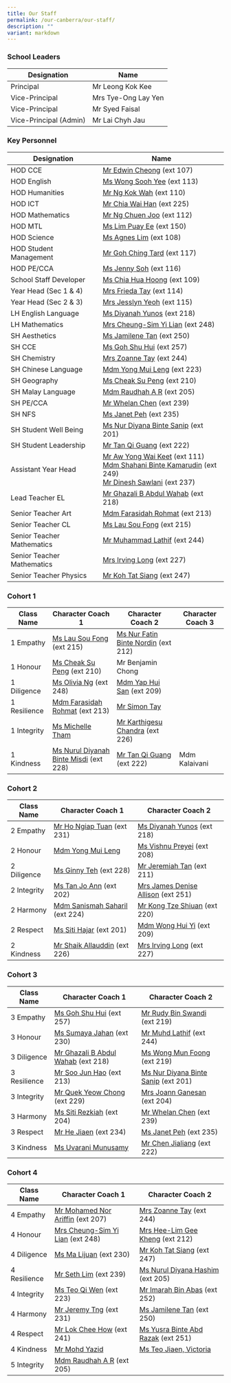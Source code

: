 ```yaml
---
title: Our Staff
permalink: /our-canberra/our-staff/
description: ""
variant: markdown
---
```

### School Leaders

| Designation | Name |
| -------- | -------- |
|Principal|Mr Leong Kok Kee|
|Vice-Principal|Mrs Tye-Ong Lay Yen|
|Vice-Principal|Mr Syed Faisal|
|Vice-Principal (Admin)|Mr Lai Chyh Jau|

### Key Personnel

| Designation | Name |
| -------- | -------- |
|HOD CCE|[Mr Edwin Cheong](mailto:cheong_wai_tung_edwin@schools.gov.sg) (ext 107)|
|HOD English|[Ms Wong Sooh Yee](mailto:wong_sooh_yee@schools.gov.sg) (ext 113)|
|HOD Humanities|[Mr Ng Kok Wah](mailto:ng_kok_wah_a@schools.gov.sg) (ext 110)|
|HOD ICT|[Mr Chia Wai Han](mailto:chia_wai_han@schools.gov.sg) (ext 225)|
|HOD Mathematics|[Mr Ng Chuen Joo](mailto:ng_chuen_joo@schools.gov.sg) (ext 112)|
|HOD MTL|[Ms Lim Puay Ee](mailto:lim_puay_ee@schools.gov.sg) (ext 150)|
|HOD Science|[Ms Agnes Lim](mailto:lim_hui_lin_agnes@schools.gov.sg) (ext 108)|
|HOD Student Management|[Mr Goh Ching Tard](mailto:goh_ching_tard@schools.gov.sg) (ext 117)|
|HOD PE/CCA|[Ms Jenny Soh](mailto:jenny_soh@schools.gov.sg) (ext 116)|
|School Staff Developer|[Ms Chia Hua Hoong](mailto:chia_hua_hoong@schools.gov.sg) (ext 109)|
|Year Head (Sec 1 &amp; 4)|[Mrs Frieda Tay](mailto:leong_siew_yin_frieda@schools.gov.sg) (ext 114)|
|Year Head (Sec 2 &amp; 3)|[Mrs Jesslyn Yeoh](mailto:lee_see_hwee@schools.gov.sg) (ext 115)|
|LH English Language| [Ms Diyanah Yunos](mailto:diyanah_mohamad_yunos@schools.gov.sg) (ext 218)|
|LH Mathematics|[Mrs Cheung-Sim Yi Lian](mailto:sim_yi_lian@schools.gov.sg) (ext 248)|
|SH Aesthetics|[Ms Jamilene Tan](mailto:jamilene_tan_hui_peng@schools.gov.sg) (ext 250)|
|SH CCE|[Ms Goh Shu Hui](mailto:goh_shu_hui_b@schools.gov.sg) (ext 257)|
|SH Chemistry|[Mrs Zoanne Tay](mailto:sim_li_wen@schools.gov.sg) (ext 244)|
|SH Chinese Language|[Mdm Yong Mui Leng](mailto:yong_mui_leng@schools.gov.sg) (ext 223)|
|SH Geography|[Ms Cheak Su Peng](mailto:cheak_su_peng@schools.gov.sg) (ext 210)|
|SH Malay Language|[Mdm Raudhah A R](mailto:raudhah_abdul_rahim@schools.gov.sg) (ext 205)|
|SH PE/CCA|[Mr Whelan Chen](mailto:whelan_chen_jianming@schools.gov.sg) (ext 239)|
|SH NFS|[Ms Janet Peh](mailto:peh_chew_kher_janet@schools.gov.sg) (ext 235)|
|SH Student Well Being|[Ms Nur Diyana Binte Sanip](mailto:nur_diyana_mohamad_sanip@schools.gov.sg) (ext 201)|
|SH Student Leadership| [Mr Tan Qi Guang](mailto:tan_qi_guang@schools.gov.sg) (ext 222)|
|Assistant Year Head|[Mr Aw Yong Wai Keet](mailto:aw_yong_wai_keet@schools.gov.sg) (ext 111) <br>[Mdm Shahani Binte Kamarudin](mailto:shahani_kamarudin@schools.gov.sg) (ext 249)<br>[Mr Dinesh Sawlani](mailto:Dinesh_Chander@schools.gov.sg) (ext 237)|
|Lead Teacher EL|[Mr Ghazali B Abdul Wahab](mailto:Ghazali_B_Abdul_Wahab@schools.gov.sg) (ext 218)|
|Senior Teacher Art|[Mdm Farasidah Rohmat](mailto:farasidah_rohmat@schools.gov.sg) (ext 213)|
|Senior Teacher CL|[Ms Lau Sou Fong](mailto:lau_sou_fong@schools.gov.sg) (ext 215)|
|Senior Teacher Mathematics|[Mr Muhammad Lathif](mailto:muhamad_lathif_yunus@schools.gov.sg) (ext 244)|
|Senior Teacher Mathematics|[Mrs Irving Long](mailto:irving_quah@schools.gov.sg) (ext 227)|
|Senior Teacher Physics|[Mr Koh Tat Siang](mailto:koh_tat_siang@schools.gov.sg) (ext 247)|

### Cohort 1

| Class Name | Character Coach 1 | Character Coach 2 |Character Coach 3 |
| -------- | -------- | -------- | -------- |
| 1 Empathy    |[Ms Lau Sou Fong](mailto:lau_sou_fong@schools.gov.sg) (ext 215)| [Ms Nur Fatin Binte Nordin](mailto:nur_fatin_nordin@schools.gov.sg) (ext 212)| |
| 1 Honour     |[Ms Cheak Su Peng](mailto:cheak_su_peng@schools.gov.sg) (ext 210)| Mr Benjamin Chong| | 
| 1 Diligence     |[Ms Olivia Ng](mailto:ng_liting_olivia@schools.gov.sg) (ext 248)| [Mdm Yap Hui San](mailto:yap_hui_san@schools.gov.sg) (ext 209)|
| 1 Resilience     | [Mdm Farasidah Rohmat](mailto:farasidah_rohmat@schools.gov.sg) (ext 213)| [Mr Simon Tay](mailto:tay_seng_how@schools.gov.sg)|
| 1 Integrity    | [Ms Michelle Tham](mailto:tham_michelle@schools.gov.sg) | [Mr Karthigesu Chandra](mailto:karthigesu_chandra@schools.gov.sg) (ext 226)
| 1 Kindness     |  [Ms Nurul Diyanah Binte Misdi](mailto:nurul_diyanah_misdi@schools.gov.sg) (ext 228)|[Mr Tan Qi Guang](mailto:tan_qi_guang@schools.gov.sg) (ext 222) | Mdm Kalaivani|

### Cohort 2

| Class Name | Character Coach 1 | Character Coach 2 |
| -------- | -------- | -------- |
| 2 Empathy| [Mr Ho Ngiap Tuan](mailto:ho_ngiap_tuan@schools.gov.sg) (ext 231)| [Ms Diyanah Yunos](mailto:diyanah_mohamad_yunos@schools.gov.sg) (ext 218) |
| 2 Honour| [Mdm Yong Mui Leng](mailto:yong_mui_leng@schools.gov.sg) | [Ms Vishnu Preyei](mailto:vishnu_preyei@schools.gov.sg) (ext 208)|
| 2 Diligence|[Ms Ginny Teh](mailto:teh_hooi_ching@schools.gov.sg) (ext 228)| [Mr Jeremiah Tan](mailto:jeremiah_tan_teck_xuan@schools.gov.sg) (ext 211)|
| 2 Integrity | [Ms Tan Jo Ann](mailto:tan_jo_ann@schools.gov.sg) (ext 202)| [Mrs James Denise Allison](mailto:denise_james_allison@schools.gov.sg) (ext 251)|
| 2 Harmony| [Mdm Sanismah Saharil](mailto:sanismah_saharil@schools.gov.sg) (ext 224) |[Mr Kong Tze Shiuan](mailto:kong_tze_shiuan@schools.gov.sg) (ext 220)|
| 2 Respect| [Ms Siti Hajar](mailto:siti_hajar_ali@schools.gov.sg) (ext 201)| [Mdm Wong Hui Yi](mailto:wong_hui_yi@schools.gov.sg) (ext 209)|
| 2 Kindness| [Mr Shaik Allauddin](mailto:shaik_allauddin_kamaldeen@schools.gov.sg) (ext 226)| [Mrs Irving Long](mailto:irving_quah@schools.gov.sg) (ext 227) |

### Cohort 3

| Class Name | Character Coach 1 | Character Coach 2 |
| -------- | -------- | -------- |
| 3 Empathy    |  [Ms Goh Shu Hui](mailto:goh_shu_hui_b@schools.gov.sg) (ext 257)|[Mr Rudy Bin Swandi](mailto:rudy_swandi@schools.gov.sg) (ext 219)|
| 3 Honour     |[Ms Sumaya Jahan](mailto:sumaya_jahan@schools.gov.sg) (ext 230)| [Mr Muhd Lathif](mailto:muhamad_lathif_yunus@schools.gov.sg)  (ext 244)|
| 3 Diligence     |[Mr Ghazali B Abdul Wahab](mailto:Ghazali_B_Abdul_Wahab@schools.gov.sg) (ext 218)|[Ms Wong Mun Foong](mailto:wong_mun_foong@schools.gov.sg) (ext 219)|
| 3 Resilience     | [Mr Soo Jun Hao](mailto:soo_jun_hao@schools.gov.sg) (ext 213)| [Ms Nur Diyana Binte Sanip](mailto:nur_diyana_mohamad_sanip@schools.gov.sg) (ext 201)|
| 3 Integrity    | [Mr Quek Yeow Chong](mailto:quek_yeow_chong@schools.gov.sg) (ext 229)|[Mrs Joann Ganesan](mailto:joann_david@schools.gov.sg) (ext 204)|
| 3 Harmony     |[Ms Siti Rezkiah](mailto:siti_rezkiah_mohd_radzelee@schools.gov.sg) (ext 204)| [Mr Whelan Chen](mailto:whelan_chen_jianming@schools.gov.sg) (ext 239)|
| 3 Respect     | [Mr He Jiaen](mailto:he_jiaen@schools.gov.sg) (ext 234)| [Ms Janet Peh](mailto:peh_chew_kher_janet@schools.gov.sg) (ext 235) |
| 3 Kindness     | [Ms Uvarani Munusamy](mailto:uvarani_munusamy@schools.gov.sg)| [Mr Chen Jialiang](mailto:chen_jialiang@schools.gov.sg) (ext 222) |

### Cohort 4

| Class Name | Character Coach 1 | Character Coach 2 |
| -------- | -------- | -------- |
| 4 Empathy | [Mr Mohamed Nor Ariffin](mailto:mohamed_nor_ariffin_ismail@schools.gov.sg) (ext 207)| [Mrs Zoanne Tay](mailto:sim_li_wen@schools.gov.sg) (ext 244)|
| 4 Honour |[Mrs Cheung-Sim Yi Lian](mailto:sim_yi_lian@schools.gov.sg) (ext 248) |[Mrs Hee-Lim Gee Kheng](mailto:hee_lim_gee_kheng@schools.gov.sg) (ext 212)|
| 4 Diligence | [Ms Ma Lijuan](mailto:ma_lijuan@schools.gov.sg) (ext 230)| [Mr Koh Tat Siang](mailto:koh_tat_siang@schools.gov.sg) (ext 247) |
| 4 Resilience | [Mr Seth Lim](mailto:seth_lim_jun_hua@schools.gov.sg) (ext 239)| [Ms Nurul Diyana Hashim](mailto:nurul_diyana_hashim@schools.gov.sg) (ext 205) |
| 4 Integrity | [Ms Teo Qi Wen](mailto:teo_qi_wen@schools.gov.sg) (ext 223)| [Mr Imarah Bin Abas](mailto:imarah_b_abas@schools.gov.sg) (ext 252)|
| 4 Harmony | [Mr Jeremy Tng](mailto:jeremy_tng_ying_xiang@schools.gov.sg) (ext 231)| [Ms Jamilene Tan](mailto:jamilene_tan_hui_peng@schools.gov.sg) (ext 250) |
| 4 Respect| [Mr Lok Chee How](mailto:lok_chee_how@schools.gov.sg) (ext 241)| [Ms Yusra Binte Abd Razak](mailto:yusra_abd_razak@schools.gov.sg) (ext 251) |
| 4 Kindness |[Mr Mohd Yazid](mailto:mohd_yazid_md_yatim@schools.gov.sg)| [Ms Teo Jiaen, Victoria](mailto:teo_jiaen@schools.gov.sg)|
|5 Integrity| [Mdm Raudhah A R](mailto:raudhah_abdul_rahim@schools.gov.sg) (ext 205) | |